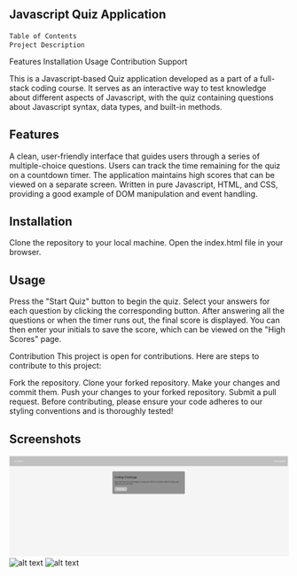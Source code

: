 ## Javascript Quiz Application
    Table of Contents
    Project Description

Features
Installation
Usage
Contribution
Support

This is a Javascript-based Quiz application developed as a part of a full-stack coding course. It serves as an interactive way to test knowledge about different aspects of Javascript, with the quiz containing questions about Javascript syntax, data types, and built-in methods.

## Features
A clean, user-friendly interface that guides users through a series of multiple-choice questions.
Users can track the time remaining for the quiz on a countdown timer.
The application maintains high scores that can be viewed on a separate screen.
Written in pure Javascript, HTML, and CSS, providing a good example of DOM manipulation and event handling.


## Installation
Clone the repository to your local machine.
Open the index.html file in your browser.

## Usage
Press the "Start Quiz" button to begin the quiz.
Select your answers for each question by clicking the corresponding button.
After answering all the questions or when the timer runs out, the final score is displayed.
You can then enter your initials to save the score, which can be viewed on the "High Scores" page.

Contribution
This project is open for contributions. Here are steps to contribute to this project:

Fork the repository.
Clone your forked repository.
Make your changes and commit them.
Push your changes to your forked repository.
Submit a pull request.
Before contributing, please ensure your code adheres to our styling conventions and is thoroughly tested!

## Screenshots
![alt text](./preview_Images/01_startQuiz.png)
![alt text](./preview_Images/02_question.png)
![alt text](./preview_Images/03_highScores.png)
